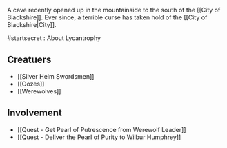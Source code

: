 A cave recently opened up in the mountainside to the south of the [[City of Blackshire]]. Ever since, a terrible curse has taken hold of the [[City of Blackshire|City]].

#startsecret 
: About Lycantrophy

## Creatuers
* [[Silver Helm Swordsmen]]
* [[Oozes]]
* [[Werewolves]]
## Involvement
* [[Quest - Get Pearl of Putrescence from Werewolf Leader]]
* [[Quest - Deliver the Pearl of Purity to Wilbur Humphrey]]